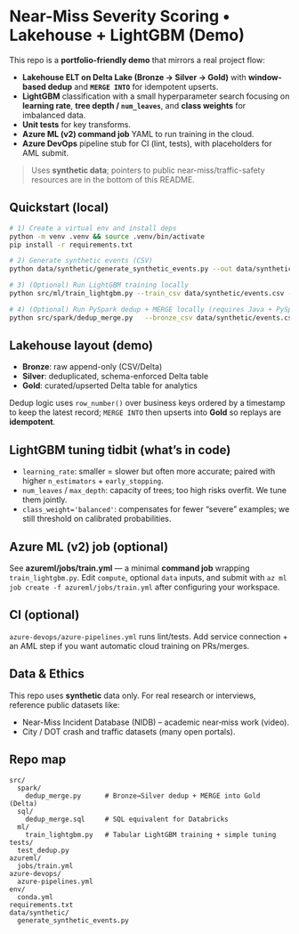 # Near-Miss Severity Scoring • Lakehouse + LightGBM (Demo)

This repo is a **portfolio-friendly demo** that mirrors a real project flow:
- **Lakehouse ELT on Delta Lake (Bronze → Silver → Gold)** with **window-based dedup** and **`MERGE INTO`** for idempotent upserts.
- **LightGBM** classification with a small hyperparameter search focusing on **learning rate**, **tree depth / `num_leaves`**, and **class weights** for imbalanced data.
- **Unit tests** for key transforms.
- **Azure ML (v2) command job** YAML to run training in the cloud.
- **Azure DevOps** pipeline stub for CI (lint, tests), with placeholders for AML submit.

> Uses **synthetic data**; pointers to public near-miss/traffic-safety resources are in the bottom of this README.

## Quickstart (local)
```bash
# 1) Create a virtual env and install deps
python -m venv .venv && source .venv/bin/activate
pip install -r requirements.txt

# 2) Generate synthetic events (CSV)
python data/synthetic/generate_synthetic_events.py --out data/synthetic/events.csv

# 3) (Optional) Run LightGBM training locally
python src/ml/train_lightgbm.py --train_csv data/synthetic/events.csv --out_dir outputs

# 4) (Optional) Run PySpark dedup + MERGE locally (requires Java + PySpark + delta-spark)
python src/spark/dedup_merge.py   --bronze_csv data/synthetic/events.csv   --silver_path ./lakehouse/silver/events   --gold_path   ./lakehouse/gold/events   --keys store_id,event_id   --ts ts
```

## Lakehouse layout (demo)
- **Bronze**: raw append-only (CSV/Delta)  
- **Silver**: deduplicated, schema-enforced Delta table  
- **Gold**: curated/upserted Delta table for analytics

Dedup logic uses `row_number()` over business keys ordered by a timestamp to keep the latest record; `MERGE INTO` then upserts into **Gold** so replays are **idempotent**.

## LightGBM tuning tidbit (what’s in code)
- `learning_rate`: smaller = slower but often more accurate; paired with higher `n_estimators` + `early_stopping`.
- `num_leaves` / `max_depth`: capacity of trees; too high risks overfit. We tune them jointly.
- `class_weight='balanced'`: compensates for fewer “severe” examples; we still threshold on calibrated probabilities.

## Azure ML (v2) job (optional)
See **azureml/jobs/train.yml** — a minimal **command job** wrapping `train_lightgbm.py`. Edit `compute`, optional `data` inputs, and submit with `az ml job create -f azureml/jobs/train.yml` after configuring your workspace.

## CI (optional)
`azure-devops/azure-pipelines.yml` runs lint/tests. Add service connection + an AML step if you want automatic cloud training on PRs/merges.

## Data & Ethics
This repo uses **synthetic** data only. For real research or interviews, reference public datasets like:
- Near-Miss Incident Database (NIDB) – academic near‑miss work (video).  
- City / DOT crash and traffic datasets (many open portals).

## Repo map
```
src/
  spark/
    dedup_merge.py      # Bronze→Silver dedup + MERGE into Gold (Delta)
  sql/
    dedup_merge.sql     # SQL equivalent for Databricks
  ml/
    train_lightgbm.py   # Tabular LightGBM training + simple tuning
tests/
  test_dedup.py
azureml/
  jobs/train.yml
azure-devops/
  azure-pipelines.yml
env/
  conda.yml
requirements.txt
data/synthetic/
  generate_synthetic_events.py
```
